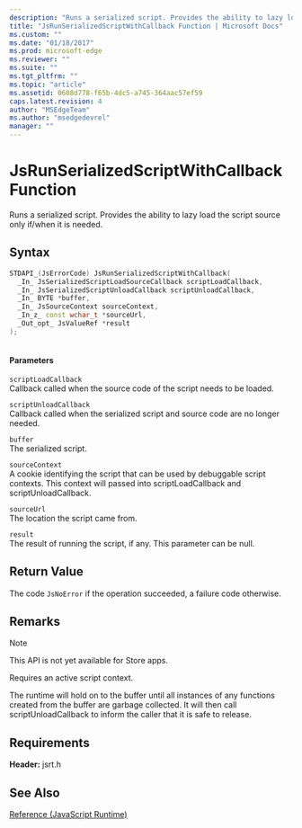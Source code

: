 ```yaml
---
description: "Runs a serialized script. Provides the ability to lazy load the script source only if/when it is needed."
title: "JsRunSerializedScriptWithCallback Function | Microsoft Docs"
ms.custom: ""
ms.date: "01/18/2017"
ms.prod: microsoft-edge
ms.reviewer: ""
ms.suite: ""
ms.tgt_pltfrm: ""
ms.topic: "article"
ms.assetid: 0608d778-f65b-4dc5-a745-364aac57ef59
caps.latest.revision: 4
author: "MSEdgeTeam"
ms.author: "msedgedevrel"
manager: ""
---
```

# JsRunSerializedScriptWithCallback Function
Runs a serialized script. Provides the ability to lazy load the script source only if/when it is needed.  
  
## Syntax  
  
```cpp  
STDAPI_(JsErrorCode) JsRunSerializedScriptWithCallback(  
  _In_ JsSerializedScriptLoadSourceCallback scriptLoadCallback,  
  _In_ JsSerializedScriptUnloadCallback scriptUnloadCallback,  
  _In_ BYTE *buffer,  
  _In_ JsSourceContext sourceContext,  
  _In_z_ const wchar_t *sourceUrl,  
  _Out_opt_ JsValueRef *result  
);  
  
```  
  
#### Parameters  
 `scriptLoadCallback`  
 Callback called when the source code of the script needs to be loaded.  
  
 `scriptUnloadCallback`  
 Callback called when the serialized script and source code are no longer needed.  
  
 `buffer`  
 The serialized script.  
  
 `sourceContext`  
 A cookie identifying the script that can be used by debuggable script contexts.     This context will passed into scriptLoadCallback and scriptUnloadCallback.  
  
 `sourceUrl`  
 The location the script came from.  
  
 `result`  
 The result of running the script, if any. This parameter can be null.  
  
## Return Value  
 The code `JsNoError` if the operation succeeded, a failure code otherwise.  
  
## Remarks  
  
> [!NOTE]
>  This API is not yet available for Store apps.  
  
 Requires an active script context.  
  
 The runtime will hold on to the buffer until all instances of any functions created from     the buffer are garbage collected.  It will then call scriptUnloadCallback to inform the     caller that it is safe to release.  
  
## Requirements  
 **Header:** jsrt.h  
  
## See Also  
 [Reference (JavaScript Runtime)](../chakra-hosting/reference-javascript-runtime.md)
